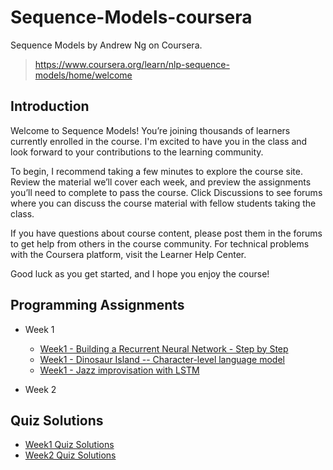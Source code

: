 # Sequence-Models-coursera

Sequence Models by Andrew Ng on Coursera.  
> https://www.coursera.org/learn/nlp-sequence-models/home/welcome

## Introduction

Welcome to Sequence Models! You’re joining thousands of learners currently enrolled in the course. I'm excited to have you in the class and look forward to your contributions to the learning community.

To begin, I recommend taking a few minutes to explore the course site. Review the material we’ll cover each week, and preview the assignments you’ll need to complete to pass the course. Click Discussions to see forums where you can discuss the course material with fellow students taking the class.

If you have questions about course content, please post them in the forums to get help from others in the course community. For technical problems with the Coursera platform, visit the Learner Help Center.

Good luck as you get started, and I hope you enjoy the course!

## Programming Assignments
- Week 1
	- [Week1 - Building a Recurrent Neural Network - Step by Step]()
	- [Week1 - Dinosaur Island -- Character-level language model]()
	- [Week1 - Jazz improvisation with LSTM]()

- Week 2


## Quiz Solutions

- [Week1 Quiz Solutions]()
- [Week2 Quiz Solutions]()